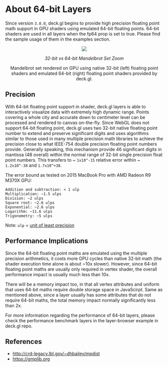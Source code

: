 # About 64-bit Layers

Since version `3.0.0`, deck.gl begins to provide high precision floating point math support
in GPU shaders using emulated 64-bit floating points. 64-bit shaders are used in all layers when the fp64 prop is set to true. Please find the sample usage of them in the examples section.


<div align="center">
  <div>
    <img src="https://github.com/uber/deck.gl/blob/5.1-release/website/src/static/images/demo-mandelbrot.gif" />
    <p><i>32-bit vs 64-bit Mandelbrot Set Zoom</i></p>
  </div>
</div>

<center>Mandelbrot set rendered on GPU using native 32-bit (left) floating point shaders and emulated 64-bit (right)
floating point shaders provided by deck.gl.</center>

## Precision

With 64-bit floating point support in shader, deck.gl layers is able to interactively visualize data with extremely high dynamic range. Points covering a whole city and accurate down
to centimeter level can be processed and rendered to canvas
on-the-fly. Since WebGL does not support 64-bit floating point, deck.gl uses two 32-bit
native floating point number to extend and preserve significant digits and
uses algorithms similar to those used in many multiple precision math libraries
to achieve the precision close to what IEEE-754 double precision floating point
numbers provide. Generally speaking, this mechanism provide 46 significant
digits in mantissa (48 overall) within the normal range of 32-bit single precision
float point numbers. This transfers to ~ `1x10^-15` relative error within
~ `1.2x10^-38` and `1.7x10^+38`.

The error bound as tested on 2015 MacBook Pro with AMD Radeon R9 M370X GPU:

```
Addition and subtraction: < 1 ulp
Multiplication: ~1.5 ulps
Division: ~2 ulps
Square root: ~2.6 ulps
Exponential: ~2.6 ulps
Logarithm: ~11.6 ulps
Trigonometry: ~5 ulps
```
Note: `ulp` = [unit of least precision](https://en.wikipedia.org/wiki/Unit_in_the_last_place)

## Performance Implications

Since the 64-bit floating point maths are emulated using the multiple
precision arithmetics, it costs more GPU cycles than native 32-bit
math (the shader execution time alone is about ~10x slower). However, since
64-bit floating point maths are usually only required in vertex shader, the
overall performance impact is usually much less than 10x.

There will be a memory impact too, in that all vertex attributes and uniform
that uses 64-bit maths require double storage space in JavaScirpt. Same as mentioned
above, since a layer usually has some attributes that do not require 64-bit maths, the
total memory impact normally significantly less than 2x.

For more information regarding the performance of 64-bit layers, please check the
performance benchmark layers in the layer-browser example in deck.gl repo.

## References

- http://crd-legacy.lbl.gov/~dhbailey/mpdist
- https://gmplib.org

